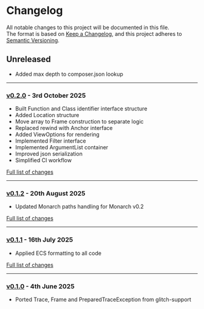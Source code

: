 # Changelog

All notable changes to this project will be documented in this file.<br>
The format is based on [Keep a Changelog](https://keepachangelog.com/en/1.0.0/),
and this project adheres to [Semantic Versioning](https://semver.org/spec/v2.0.0.html).

## Unreleased
- Added max depth to composer.json lookup

---

### [v0.2.0](https://github.com/decodelabs/remnant/commits/v0.2.0) - 3rd October 2025

- Built Function and Class identifier interface structure
- Added Location structure
- Move array to Frame construction to separate logic
- Replaced rewind with Anchor interface
- Added ViewOptions for rendering
- Implemented Filter interface
- Implemented ArgumentList container
- Improved json serialization
- Simplified CI workflow

[Full list of changes](https://github.com/decodelabs/remnant/compare/v0.1.2...v0.2.0)

---

### [v0.1.2](https://github.com/decodelabs/remnant/commits/v0.1.2) - 20th August 2025

- Updated Monarch paths handling for Monarch v0.2

[Full list of changes](https://github.com/decodelabs/remnant/compare/v0.1.1...v0.1.2)

---

### [v0.1.1](https://github.com/decodelabs/remnant/commits/v0.1.1) - 16th July 2025

- Applied ECS formatting to all code

[Full list of changes](https://github.com/decodelabs/remnant/compare/v0.1.0...v0.1.1)

---

### [v0.1.0](https://github.com/decodelabs/remnant/commits/v0.1.0) - 4th June 2025

- Ported Trace, Frame and PreparedTraceException from glitch-support
